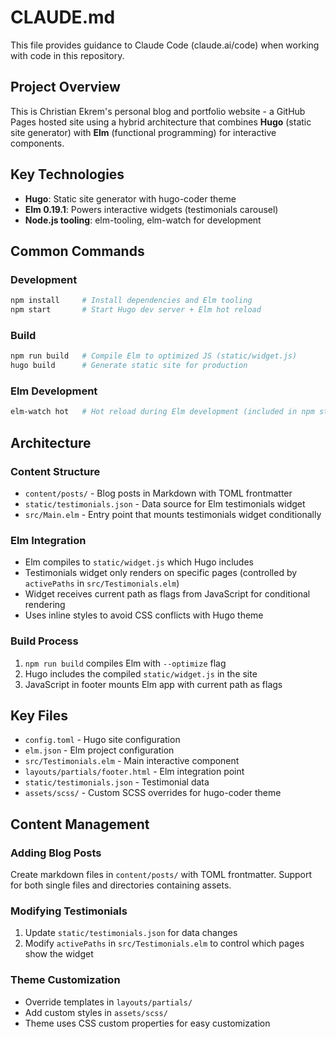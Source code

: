 # CLAUDE.md

This file provides guidance to Claude Code (claude.ai/code) when working with code in this repository.

## Project Overview

This is Christian Ekrem's personal blog and portfolio website - a GitHub Pages hosted site using a hybrid architecture that combines **Hugo** (static site generator) with **Elm** (functional programming) for interactive components.

## Key Technologies

- **Hugo**: Static site generator with hugo-coder theme
- **Elm 0.19.1**: Powers interactive widgets (testimonials carousel)
- **Node.js tooling**: elm-tooling, elm-watch for development

## Common Commands

### Development
```bash
npm install     # Install dependencies and Elm tooling
npm start       # Start Hugo dev server + Elm hot reload
```

### Build
```bash
npm run build   # Compile Elm to optimized JS (static/widget.js)
hugo build      # Generate static site for production
```

### Elm Development
```bash
elm-watch hot   # Hot reload during Elm development (included in npm start)
```

## Architecture

### Content Structure
- `content/posts/` - Blog posts in Markdown with TOML frontmatter
- `static/testimonials.json` - Data source for Elm testimonials widget
- `src/Main.elm` - Entry point that mounts testimonials widget conditionally

### Elm Integration
- Elm compiles to `static/widget.js` which Hugo includes
- Testimonials widget only renders on specific pages (controlled by `activePaths` in `src/Testimonials.elm`)
- Widget receives current path as flags from JavaScript for conditional rendering
- Uses inline styles to avoid CSS conflicts with Hugo theme

### Build Process
1. `npm run build` compiles Elm with `--optimize` flag
2. Hugo includes the compiled `static/widget.js` in the site
3. JavaScript in footer mounts Elm app with current path as flags

## Key Files

- `config.toml` - Hugo site configuration
- `elm.json` - Elm project configuration
- `src/Testimonials.elm` - Main interactive component
- `layouts/partials/footer.html` - Elm integration point
- `static/testimonials.json` - Testimonial data
- `assets/scss/` - Custom SCSS overrides for hugo-coder theme

## Content Management

### Adding Blog Posts
Create markdown files in `content/posts/` with TOML frontmatter. Support for both single files and directories containing assets.

### Modifying Testimonials
1. Update `static/testimonials.json` for data changes
2. Modify `activePaths` in `src/Testimonials.elm` to control which pages show the widget

### Theme Customization
- Override templates in `layouts/partials/`
- Add custom styles in `assets/scss/`
- Theme uses CSS custom properties for easy customization